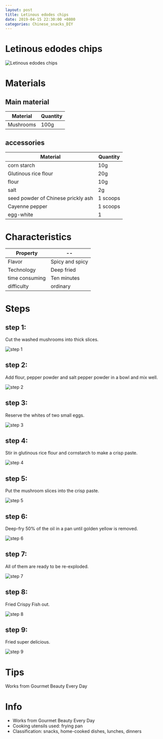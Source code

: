 ```yaml
---
layout: post
title: Letinous edodes chips
date: 2019-04-15 22:30:00 +0800
categories: Chinese_snacks_DIY
---
```


# Letinous edodes chips

![Letinous edodes chips]({{site.baseurl}}/img/404794/404794.jpg)

# Materials


## Main material

Material|Quantity
--|--
Mushrooms|100g

## accessories

Material|Quantity
--|--
corn starch|10g
Glutinous rice flour|20g
flour|10g
salt|2g
seed powder of Chinese prickly ash|1 scoops
Cayenne pepper|1 scoops
egg-white|1

# Characteristics

Property|--
--|--
Flavor|Spicy and spicy
Technology|Deep fried
time consuming|Ten minutes
difficulty|ordinary

# Steps

## step 1:

Cut the washed mushrooms into thick slices.

![step 1]({{site.baseurl}}/img/404794/1.jpg)

## step 2:

Add flour, pepper powder and salt pepper powder in a bowl and mix well.

![step 2]({{site.baseurl}}/img/404794/2.jpg)

## step 3:

Reserve the whites of two small eggs.

![step 3]({{site.baseurl}}/img/404794/3.jpg)

## step 4:

Stir in glutinous rice flour and cornstarch to make a crisp paste.

![step 4]({{site.baseurl}}/img/404794/4.jpg)

## step 5:

Put the mushroom slices into the crisp paste.

![step 5]({{site.baseurl}}/img/404794/5.jpg)

## step 6:

Deep-fry 50% of the oil in a pan until golden yellow is removed.

![step 6]({{site.baseurl}}/img/404794/6.jpg)

## step 7:

All of them are ready to be re-exploded.

![step 7]({{site.baseurl}}/img/404794/7.jpg)

## step 8:

Fried Crispy Fish out.

![step 8]({{site.baseurl}}/img/404794/8.jpg)

## step 9:

Fried super delicious.

![step 9]({{site.baseurl}}/img/404794/9.jpg)

# Tips

Works from Gourmet Beauty Every Day

# Info

- Works from Gourmet Beauty Every Day
- Cooking utensils used: frying pan
- Classification: snacks, home-cooked dishes, lunches, dinners